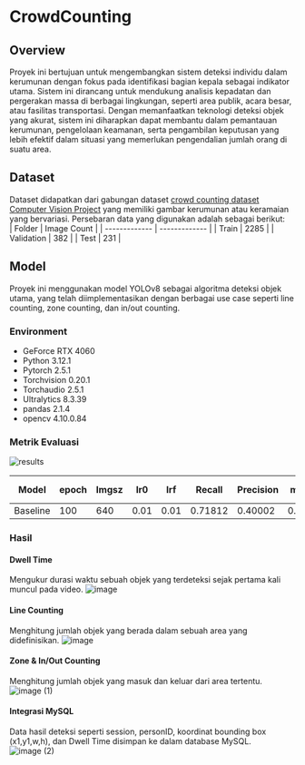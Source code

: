 # CrowdCounting
## Overview
Proyek ini bertujuan untuk mengembangkan sistem deteksi individu dalam kerumunan dengan fokus pada identifikasi bagian kepala sebagai indikator utama. Sistem ini dirancang untuk mendukung analisis kepadatan dan pergerakan massa di berbagai lingkungan, seperti area publik, acara besar, atau fasilitas transportasi. Dengan memanfaatkan teknologi deteksi objek yang akurat, sistem ini diharapkan dapat membantu dalam pemantauan kerumunan, pengelolaan keamanan, serta pengambilan keputusan yang lebih efektif dalam situasi yang memerlukan pengendalian jumlah orang di suatu area.

## Dataset
Dataset didapatkan dari gabungan dataset [crowd counting dataset Computer Vision Project](https://universe.roboflow.com/crowd-dataset/crowd-counting-dataset-w3o7w/dataset/2) yang memiliki gambar kerumunan atau keramaian yang bervariasi. Persebaran data yang digunakan adalah sebagai berikut:  
| Folder  | Image Count | 
| ------------- | ------------- |
| Train  | 2285 | 
| Validation | 382 | 
| Test | 231 |

## Model 
Proyek ini menggunakan model YOLOv8 sebagai algoritma deteksi objek utama, yang telah diimplementasikan dengan berbagai use case seperti line counting, zone counting, dan in/out counting.

### Environment
- GeForce RTX 4060
- Python 3.12.1
- Pytorch 2.5.1
- Torchvision 0.20.1
- Torchaudio 2.5.1
- Ultralytics 8.3.39
- pandas 2.1.4
- opencv 4.10.0.84

### Metrik Evaluasi
![results](https://github.com/user-attachments/assets/7d39848d-39c3-46de-91d5-bae8ca330396)

| Model | epoch  | Imgsz | lr0  | lrf | Recall  | Precision | mAP50  | mAP50-95 |
| ------------- | ------------- | ------------- | ------------- | ------------- | ------------- | ------------- | ------------- | ------------- |
| Baseline | 100  | 640  | 0.01  | 0.01 | 0.71812  | 0.40002  | 0.49617 | 0.21107  |

### Hasil
#### Dwell Time
Mengukur durasi waktu sebuah objek yang terdeteksi sejak pertama kali muncul pada video.
![image](https://github.com/user-attachments/assets/68e6e3f8-6358-4f18-8015-13835a3399fc)

#### Line Counting
Menghitung jumlah objek yang berada dalam sebuah area yang didefinisikan.
![image](https://github.com/user-attachments/assets/468e7625-030e-4857-b35c-22d385899796)

#### Zone & In/Out Counting
Menghitung jumlah objek yang masuk dan keluar dari area tertentu.
![image (1)](https://github.com/user-attachments/assets/c61d99a2-b669-44eb-8027-b7d3e84081fa)

#### Integrasi MySQL
Data hasil deteksi seperti session, personID, koordinat bounding box (x1,y1,w,h), dan Dwell Time disimpan ke dalam database MySQL.
![image (2)](https://github.com/user-attachments/assets/ac9b4176-d764-4922-8aec-65036b8b5741)



